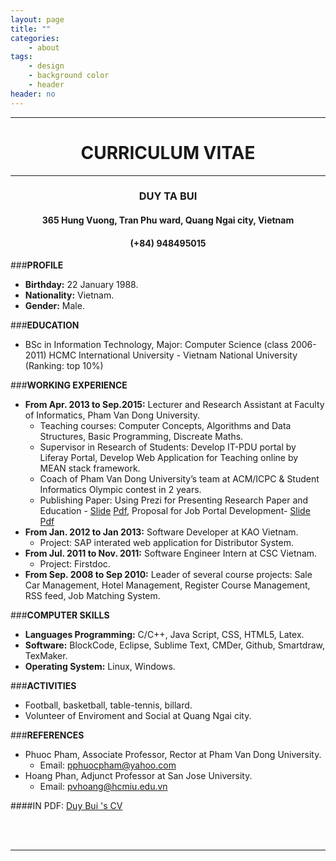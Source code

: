 ```yaml
---
layout: page
title: ""
categories:
    - about
tags:
    - design
    - background color
    - header
header: no
---
```

<center>
	<div>
		<hr>
		<h1><b>CURRICULUM VITAE</b></h1>
		<hr>
		<h3><b>DUY TA BUI</b></h3>
		<h4>365 Hung Vuong, Tran Phu ward, Quang Ngai city, Vietnam</h4>
		<h4>(+84) 948495015</h4>
	</div>
</center>

###**PROFILE**
- **Birthday:** 22 January 1988.
- **Nationality:** Vietnam.
- **Gender:** Male.

###**EDUCATION**
- BSc in Information Technology, Major: Computer Science (class 2006-2011) HCMC International University - Vietnam National University (Ranking: top 10%)

###**WORKING EXPERIENCE**
- **From Apr. 2013 to Sep.2015:** Lecturer and Research Assistant at Faculty of Informatics, Pham Van Dong University.
	- Teaching courses: Computer Concepts, Algorithms and Data Structures, Basic Programming, Discreate Maths. 
	- Supervisor in Research of Students: Develop IT-PDU portal by Liferay Portal, Develop Web Application for Teaching online by MEAN stack framework.
	- Coach of Pham Van Dong University’s team at ACM/ICPC & Student Informatics Olympic contest in 2 years. 
	- Publishing Paper: Using Prezi for Presenting Research Paper and Education - [Slide][2] [Pdf][3], Proposal for Job Portal Development- [Slide][4] [Pdf][5]
- **From Jan. 2012 to Jan 2013:** Software Developer at KAO Vietnam.
	- Project: SAP interated web application for Distributor System. 
- **From Jul. 2011 to Nov. 2011:** Software Engineer Intern at CSC Vietnam.
	- Project: Firstdoc.
- **From Sep. 2008 to Sep 2010:** Leader of several course projects: Sale Car Management, Hotel Management, Register Course Management, RSS feed, Job Matching System. 

###**COMPUTER SKILLS**
- **Languages Programming:** C/C++, Java Script, CSS, HTML5, Latex. 
- **Software:** BlockCode, Eclipse, Sublime Text, CMDer, Github, Smartdraw, TexMaker.
- **Operating System:** Linux, Windows. 

###**ACTIVITIES**
-	Football, basketball, table-tennis, billard.
- 	Volunteer of Enviroment and Social at Quang Ngai city.

###**REFERENCES**
-	Phuoc Pham, Associate Professor, Rector at Pham Van Dong University.
	- Email: pphuocpham@yahoo.com 
-	Hoang Phan, Adjunct Professor at San Jose University. 
	- Email: pvhoang@hcmiu.edu.vn

####IN PDF: [Duy Bui 's CV][1]

<br>
<br>
<hr>

 [1]: https://github.com/duybuivn/duybuivn.github.io/blob/master/files/CV.pdf
 [2]: https://prezi.com/0xbcmko5rbwc/overview-prezi/
 [3]: https://github.com/duybuivn/duybuivn.github.io/blob/master/files/Prezi.pdf
 [4]: https://duybuivn.github.io/jmp/
 [5]: https://github.com/duybuivn/duybuivn.github.io/blob/master/files/JMP.pdf